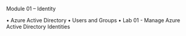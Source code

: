
Module 01 – Identity

• Azure Active Directory
• Users and Groups
• Lab 01 - Manage Azure Active Directory Identities
